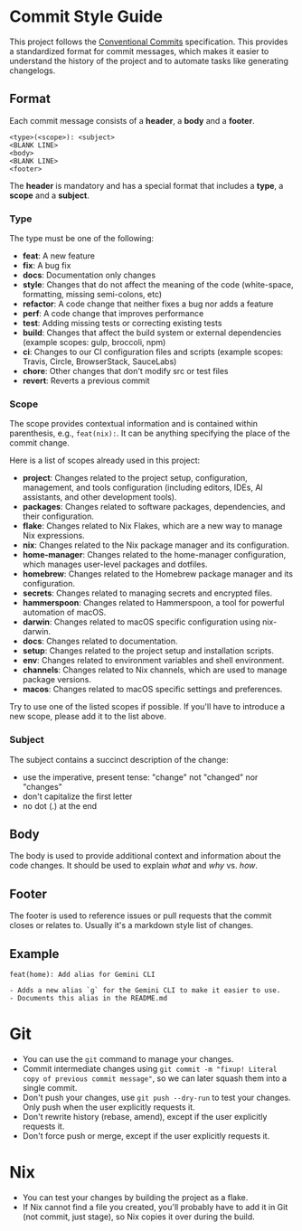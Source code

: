 # Commit Style Guide

This project follows the [Conventional Commits](https://www.conventionalcommits.org/en/v1.0.0/) specification. This provides a standardized format for commit messages, which makes it easier to understand the history of the project and to automate tasks like generating changelogs.

## Format

Each commit message consists of a **header**, a **body** and a **footer**.

```
<type>(<scope>): <subject>
<BLANK LINE>
<body>
<BLANK LINE>
<footer>
```

The **header** is mandatory and has a special format that includes a **type**, a **scope** and a **subject**.

### Type

The type must be one of the following:

-   **feat**: A new feature
-   **fix**: A bug fix
-   **docs**: Documentation only changes
-   **style**: Changes that do not affect the meaning of the code (white-space, formatting, missing semi-colons, etc)
-   **refactor**: A code change that neither fixes a bug nor adds a feature
-   **perf**: A code change that improves performance
-   **test**: Adding missing tests or correcting existing tests
-   **build**: Changes that affect the build system or external dependencies (example scopes: gulp, broccoli, npm)
-   **ci**: Changes to our CI configuration files and scripts (example scopes: Travis, Circle, BrowserStack, SauceLabs)
-   **chore**: Other changes that don't modify src or test files
-   **revert**: Reverts a previous commit

### Scope

The scope provides contextual information and is contained within parenthesis, e.g., `feat(nix):`. It can be anything specifying the place of the commit change.

Here is a list of scopes already used in this project:

-   **project**: Changes related to the project setup, configuration, management, and tools configuration (including editors, IDEs, AI assistants, and other development tools).
-   **packages**: Changes related to software packages, dependencies, and their configuration.
-   **flake**: Changes related to Nix Flakes, which are a new way to manage Nix expressions.
-   **nix**: Changes related to the Nix package manager and its configuration.
-   **home-manager**: Changes related to the home-manager configuration, which manages user-level packages and dotfiles.
-   **homebrew**: Changes related to the Homebrew package manager and its configuration.
-   **secrets**: Changes related to managing secrets and encrypted files.
-   **hammerspoon**: Changes related to Hammerspoon, a tool for powerful automation of macOS.
-   **darwin**: Changes related to macOS specific configuration using nix-darwin.
-   **docs**: Changes related to documentation.
-   **setup**: Changes related to the project setup and installation scripts.
-   **env**: Changes related to environment variables and shell environment.
-   **channels**: Changes related to Nix channels, which are used to manage package versions.
-   **macos**: Changes related to macOS specific settings and preferences.

Try to use one of the listed scopes if possible. If you'll have to introduce a new scope, please add it to the list above.

### Subject

The subject contains a succinct description of the change:

-   use the imperative, present tense: "change" not "changed" nor "changes"
-   don't capitalize the first letter
-   no dot (.) at the end

## Body

The body is used to provide additional context and information about the code changes. It should be used to explain *what* and *why* vs. *how*.

## Footer

The footer is used to reference issues or pull requests that the commit closes or relates to. Usually it's a markdown style list of changes.

## Example

```
feat(home): Add alias for Gemini CLI

- Adds a new alias `g` for the Gemini CLI to make it easier to use.
- Documents this alias in the README.md
```

# Git

- You can use the `git` command to manage your changes.
- Commit intermediate changes using `git commit -m "fixup! Literal copy of previous commit message"`, so we can later squash them into a single commit.
- Don't push your changes, use `git push --dry-run` to test your changes. Only push when the user explicitly requests it.
- Don't rewrite history (rebase, amend), except if the user explicitly requests it.
- Don't force push or merge, except if the user explicitly requests it.

# Nix

- You can test your changes by building the project as a flake.
- If Nix cannot find a file you created, you'll probably have to add it in Git (not commit, just stage), so Nix copies it over during the build.
